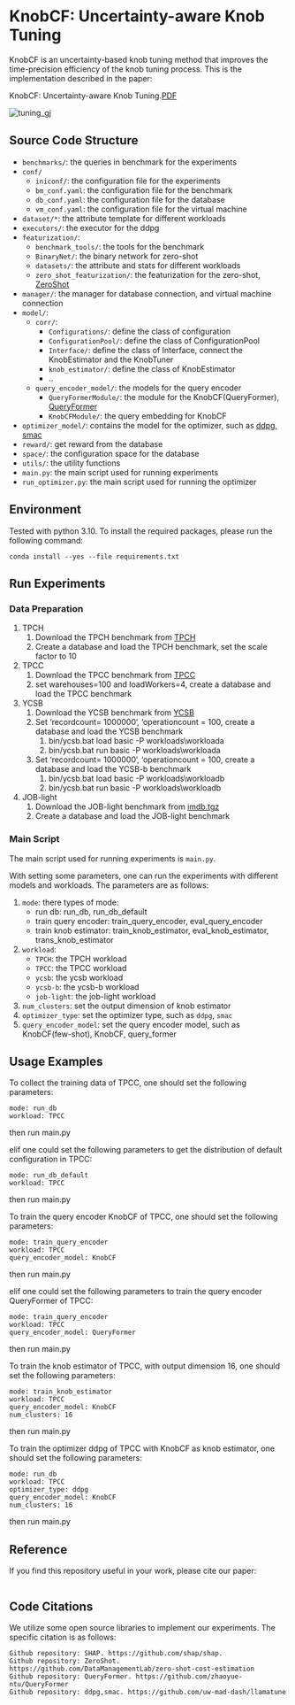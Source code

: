# KnobCF: Uncertainty-aware Knob Tuning

KnobCF is an uncertainty-based knob tuning method that improves the time-precision efficiency of the knob tuning process. 
This is the implementation described in the paper: 

KnobCF: Uncertainty-aware Knob Tuning.[PDF]()

![tuning_gj](https://typora-picpool-1314405309.cos.ap-nanjing.myqcloud.com/img/tuning_gj.png)


## Source Code Structure

- `benchmarks/`: the queries in benchmark for the experiments
- `conf/`
  - `iniconf/`: the configuration file for the experiments
  - `bm_conf.yaml`: the configuration file for the benchmark
  - `db_conf.yaml`: the configuration file for the database
  - `vm_conf.yaml`: the configuration file for the virtual machine
- `dataset/*`: the attribute template for different workloads
- `executors/`: the executor for the ddpg
- `featurization/`: 
  - `benchmark_tools/`: the tools for the benchmark
  - `BinaryNet/`: the binary network for zero-shot
  - `datasets/`: the attribute and stats for different workloads
  - `zero_shot_featurization/`: the featurization for the zero-shot, [ZeroShot](https://github.com/DataManagementLab/zero-shot-cost-estimation)
- `manager/`: the manager for database connection, and virtual machine connection
- `model/`: 
  - `corr/`: 
    - `Configurations/`: define the class of configuration
    - `ConfigurationPool/`: define the class of ConfigurationPool
    - `Interface/`: define the class of Interface, connect the KnobEstimator and the KnobTuner
    - `knob_estimator/`: define the class of KnobEstimator
    - ..
  - `query_encoder_model/`: the models for the query encoder
    - `QueryFormerModule/`: the module for the KnobCF(QueryFormer), [QueryFormer](https://github.com/zhaoyue-ntu/QueryFormer)
    - `KnobCFModule/`: the query embedding for KnobCF
- `optimizer_model/`: contains the model for the optimizer, such as [ddpg, smac](https://github.com/uw-mad-dash/llamatune)
- `reward/`: get reward from the database
- `space/`: the configuration space for the database
- `utils/`: the utility functions
- `main.py`: the main script used for running experiments
- `run_optimizer.py`: the main script used for running the optimizer

## Environment

Tested with python 3.10. To install the required packages, please run the following command:

```shell
conda install --yes --file requirements.txt
```

## Run Experiments

### Data Preparation

1. TPCH
   1. Download the TPCH benchmark from [TPCH](https://www.tpc.org/tpch/)
   2. Create a database and load the TPCH benchmark, set the scale factor to 10
2. TPCC
   1. Download the TPCC benchmark from [TPCC](https://www.tpc.org/tpcc/)
   2. set warehouses=100 and loadWorkers=4, create a database and load the TPCC benchmark
3. YCSB
   1. Download the YCSB benchmark from [YCSB](https://github.com/brianfrankcooper/YCSB)
   2. Set ‘recordcount= 1000000‘, ‘operationcount = 100, create a database and load the YCSB benchmark
      1. bin/ycsb.bat load basic -P workloads\workloada 
      2. bin/ycsb.bat run basic -P workloads\workloada 
   3. Set ‘recordcount= 1000000‘, ‘operationcount = 100, create a database and load the YCSB-b benchmark
      1. bin/ycsb.bat load basic -P workloads\workloadb 
      2. bin/ycsb.bat run basic -P workloads\workloadb
5. JOB-light
   1. Download the JOB-light benchmark from [imdb.tgz]([http://homepages.cwi.nl/~boncz/job/imdb.tgz](https://link.zhihu.com/?target=http%3A//homepages.cwi.nl/~boncz/job/imdb.tgz))
   2. Create a database and load the JOB-light benchmark

### Main Script

The main script used for running experiments is `main.py`. 

With setting some parameters, one can run the experiments with different models and workloads. The parameters are as follows:

1. `mode`: there types of mode:
    - run db: run_db, run_db_default
    - train query encoder: train_query_encoder, eval_query_encoder
    - train knob estimator: train_knob_estimator, eval_knob_estimator, trans_knob_estimator
2. `workload`: 
    - `TPCH`: the TPCH workload
    - `TPCC`: the TPCC workload
    - `ycsb`: the ycsb workload
    - `ycsb-b`: the ycsb-b workload
    - `job-light`: the job-light workload
3. `num_clusters`: set the output dimension of knob estimator
4. `optimizer_type`: set the optimizer type, such as `ddpg`, `smac`
5. `query_encoder_model`: set the query encoder model, such as KnobCF(few-shot), KnobCF, query_former

## Usage Examples

To collect the training data of TPCC, one should set the following parameters:
```
mode: run_db
workload: TPCC
```
then run main.py

elif one could set the following parameters to get the distribution of default configuration in TPCC:
```
mode: run_db_default
workload: TPCC
```
then run main.py

To train the query encoder KnobCF of TPCC, one should set the following parameters:
```
mode: train_query_encoder
workload: TPCC
query_encoder_model: KnobCF
```
then run main.py

elif one could set the following parameters to train the query encoder QueryFormer of TPCC:
```
mode: train_query_encoder
workload: TPCC
query_encoder_model: QueryFormer
```
then run main.py

To train the knob estimator of TPCC, with output dimension 16, one should set the following parameters:
```
mode: train_knob_estimator
workload: TPCC
query_encoder_model: KnobCF
num_clusters: 16
```
then run main.py

To train the optimizer ddpg of TPCC with KnobCF as knob estimator, one should set the following parameters:
```
mode: run_db
workload: TPCC
optimizer_type: ddpg
query_encoder_model: KnobCF
num_clusters: 16
```
then run main.py

## Reference

If you find this repository useful in your work, please cite our paper:

```

```

## Code Citations

We utilize some open source libraries to implement our experiments. The specific citation is as follows:

```
Github repository: SHAP. https://github.com/shap/shap.
Github repository: ZeroShot. https://github.com/DataManagementLab/zero-shot-cost-estimation
Github repository: QueryFormer. https://github.com/zhaoyue-ntu/QueryFormer
Github repository: ddpg,smac. https://github.com/uw-mad-dash/llamatune
```



